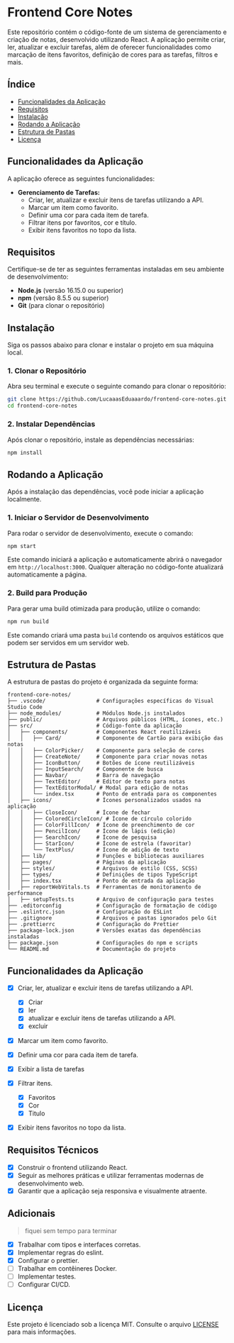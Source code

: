 # Frontend Core Notes

Este repositório contém o código-fonte de um sistema de gerenciamento e criação de notas, desenvolvido utilizando React. A aplicação permite criar, ler, atualizar e excluir tarefas, além de oferecer funcionalidades como marcação de itens favoritos, definição de cores para as tarefas, filtros e mais.

## Índice

-   [Funcionalidades da Aplicação](#funcionalidades-da-aplicação)
-   [Requisitos](#requisitos)
-   [Instalação](#instalação)
-   [Rodando a Aplicação](#rodando-a-aplicação)
-   [Estrutura de Pastas](#estrutura-de-pastas)
-   [Licença](#licença)

## Funcionalidades da Aplicação

A aplicação oferece as seguintes funcionalidades:

-   **Gerenciamento de Tarefas:**
    -   Criar, ler, atualizar e excluir itens de tarefas utilizando a API.
    -   Marcar um item como favorito.
    -   Definir uma cor para cada item de tarefa.
    -   Filtrar itens por favoritos, cor e título.
    -   Exibir itens favoritos no topo da lista.

## Requisitos

Certifique-se de ter as seguintes ferramentas instaladas em seu ambiente de desenvolvimento:

-   **Node.js** (versão 16.15.0 ou superior)
-   **npm** (versão 8.5.5 ou superior)
-   **Git** (para clonar o repositório)

## Instalação

Siga os passos abaixo para clonar e instalar o projeto em sua máquina local.

### 1. Clonar o Repositório

Abra seu terminal e execute o seguinte comando para clonar o repositório:

```bash
git clone https://github.com/LucaaasEduaaardo/frontend-core-notes.git
cd frontend-core-notes
```

### 2. Instalar Dependências

Após clonar o repositório, instale as dependências necessárias:

```bash
npm install
```

## Rodando a Aplicação

Após a instalação das dependências, você pode iniciar a aplicação localmente.

### 1. Iniciar o Servidor de Desenvolvimento

Para rodar o servidor de desenvolvimento, execute o comando:

```bash
npm start
```

Este comando iniciará a aplicação e automaticamente abrirá o navegador em `http://localhost:3000`. Qualquer alteração no código-fonte atualizará automaticamente a página.

### 2. Build para Produção

Para gerar uma build otimizada para produção, utilize o comando:

```bash
npm run build
```

Este comando criará uma pasta `build` contendo os arquivos estáticos que podem ser servidos em um servidor web.

## Estrutura de Pastas

A estrutura de pastas do projeto é organizada da seguinte forma:

```
frontend-core-notes/
├── .vscode/                # Configurações específicas do Visual Studio Code
├── node_modules/           # Módulos Node.js instalados
├── public/                 # Arquivos públicos (HTML, ícones, etc.)
├── src/                    # Código-fonte da aplicação
│   ├── components/         # Componentes React reutilizáveis
│   │   ├── Card/           # Componente de Cartão para exibição das notas
│   │   ├── ColorPicker/    # Componente para seleção de cores
│   │   ├── CreateNote/     # Componente para criar novas notas
│   │   ├── IconButton/     # Botões de ícone reutilizáveis
│   │   ├── InputSearch/    # Componente de busca
│   │   ├── Navbar/         # Barra de navegação
│   │   ├── TextEditor/     # Editor de texto para notas
│   │   ├── TextEditorModal/ # Modal para edição de notas
│   │   └── index.tsx       # Ponto de entrada para os componentes
│   ├── icons/              # Ícones personalizados usados na aplicação
│   │   ├── CloseIcon/      # Ícone de fechar
│   │   ├── ColoredCircleIcon/ # Ícone de círculo colorido
│   │   ├── ColorFillIcon/  # Ícone de preenchimento de cor
│   │   ├── PencilIcon/     # Ícone de lápis (edição)
│   │   ├── SearchIcon/     # Ícone de pesquisa
│   │   ├── StarIcon/       # Ícone de estrela (favoritar)
│   │   └── TextPlus/       # Ícone de adição de texto
│   ├── lib/                # Funções e bibliotecas auxiliares
│   ├── pages/              # Páginas da aplicação
│   ├── styles/             # Arquivos de estilo (CSS, SCSS)
│   ├── types/              # Definições de tipos TypeScript
│   ├── index.tsx           # Ponto de entrada da aplicação
│   ├── reportWebVitals.ts  # Ferramentas de monitoramento de performance
│   ├── setupTests.ts       # Arquivo de configuração para testes
├── .editorconfig           # Configuração de formatação de código
├── .eslintrc.json          # Configuração do ESLint
├── .gitignore              # Arquivos e pastas ignorados pelo Git
├── .prettierrc             # Configuração do Prettier
├── package-lock.json       # Versões exatas das dependências instaladas
├── package.json            # Configurações do npm e scripts
└── README.md               # Documentação do projeto
```

## Funcionalidades da Aplicação

-   [x] Criar, ler, atualizar e excluir itens de tarefas utilizando a API.

    -   [x] Criar
    -   [x] ler
    -   [x] atualizar e excluir itens de tarefas utilizando a API.
    -   [x] excluir

-   [x] Marcar um item como favorito.
-   [x] Definir uma cor para cada item de tarefa.
-   [x] Exibir a lista de tarefas
-   [x] Filtrar itens.

    -   [x] Favoritos
    -   [x] Cor
    -   [x] Titulo

-   [x] Exibir itens favoritos no topo da lista.

## Requisitos Técnicos

-   [x] Construir o frontend utilizando React.
-   [x] Seguir as melhores práticas e utilizar ferramentas modernas de desenvolvimento web.
-   [x] Garantir que a aplicação seja responsiva e visualmente atraente.

## Adicionais

> fiquei sem tempo para terminar

-   [x] Trabalhar com tipos e interfaces corretas.
-   [x] Implementar regras do eslint.
-   [x] Configurar o prettier.
-   [ ] Trabalhar em contêineres Docker.
-   [ ] Implementar testes.
-   [ ] Configurar CI/CD.

## Licença

Este projeto é licenciado sob a licença MIT. Consulte o arquivo [LICENSE](LICENSE) para mais informações.
